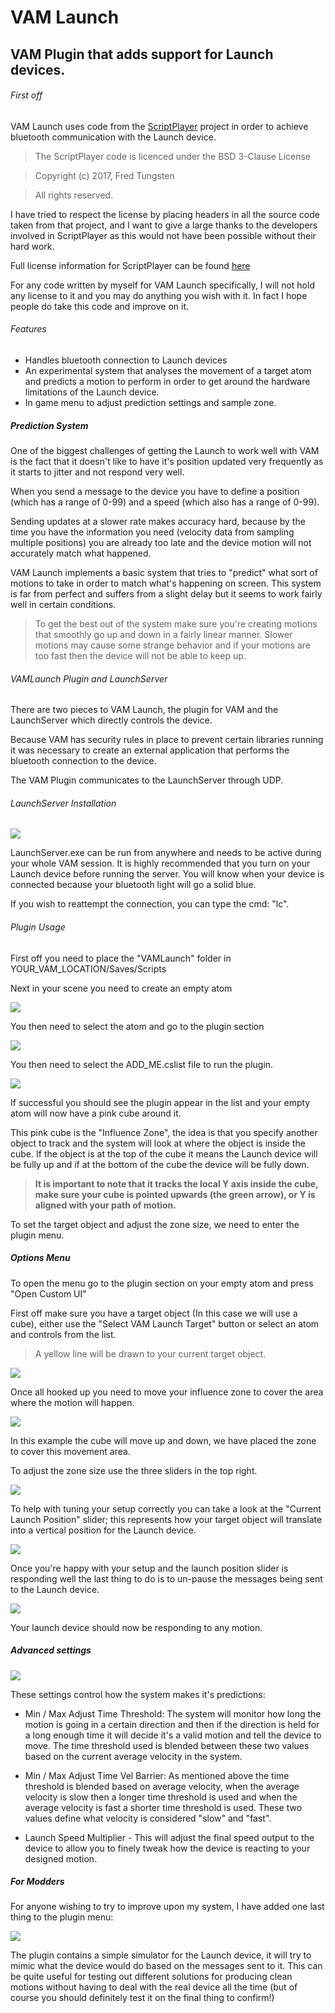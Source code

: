 # VAM Launch
## VAM Plugin that adds support for Launch devices.

###### First off

VAM Launch uses code from the [ScriptPlayer](https://github.com/FredTungsten/ScriptPlayer)
project in order to achieve bluetooth communication with the Launch device.
> The ScriptPlayer code is licenced under the BSD 3-Clause License

> Copyright (c) 2017, Fred Tungsten

> All rights reserved.

I have tried to respect the license by placing headers in all the source code taken from that
project, and I want to give a large thanks to the developers involved in
ScriptPlayer as this would not have been possible without their hard work.

Full license information for ScriptPlayer can be found [here](https://raw.githubusercontent.com/FredTungsten/ScriptPlayer/master/LICENSE)

For any code written by myself for VAM Launch specifically, I will not hold any license to
it and you may do anything you wish with it. In fact I hope people do take this
code and improve on it.

###### Features

- Handles bluetooth connection to Launch devices
- An experimental system that analyses the movement of a target atom and predicts
a motion to perform in order to get around the hardware limitations of the Launch device.
- In game menu to adjust prediction settings and sample zone.

##### Prediction System

One of the biggest challenges of getting the Launch to work well with VAM is the
fact that it doesn't like to have it's position updated very frequently as it
starts to jitter and not respond very well.

When you send a message to the device you have to define a position (which has
a range of 0-99) and a speed (which also has a range of 0-99).

Sending updates at a slower rate makes accuracy hard, because by the time you have
the information you need (velocity data from sampling multiple positions) you are
already too late and the device motion will not accurately match what happened.

VAM Launch implements a basic system that tries to "predict" what sort of motions to take
in order to match what's happening on screen. This system is far from perfect and
suffers from a slight delay but it seems to work fairly well in certain conditions.

> To get the best out of the system make sure you're creating motions that smoothly go up
and down in a fairly linear manner.
> Slower motions may cause some strange behavior and if your motions are too fast
then the device will not be able to keep up.

###### VAMLaunch Plugin and LaunchServer

There are two pieces to VAM Launch, the plugin for VAM and the LaunchServer
which directly controls the device.

Because VAM has security rules in place to prevent certain libraries running
it was necessary to create an external application that performs the bluetooth
connection to the device.  

The VAM Plugin communicates to the LaunchServer through UDP.

###### LaunchServer Installation

<img src="Docs/Images/launchserver.PNG"/>

LaunchServer.exe can be run from anywhere and needs to be active during your
whole VAM session.
It is highly recommended that you turn on your Launch device before running the
server.
You will know when your device is connected because your bluetooth light will
go a solid blue.

If you wish to reattempt the connection, you can type the cmd: "lc".

###### Plugin Usage

First off you need to place the "VAMLaunch" folder in
YOUR_VAM_LOCATION/Saves/Scripts

Next in your scene you need to create an empty atom

<img src="Docs/Images/emptyatom.PNG"/>

You then need to select the atom and go to the plugin section

<img src="Docs/Images/addplugin.PNG"/>

You then need to select the ADD_ME.cslist file to run the plugin.

<img src="Docs/Images/pluginadded.PNG"/>

If successful you should see the plugin appear in the list and your empty atom
will now have a pink cube around it.

This pink cube is the "Influence Zone", the idea is that you specify another
object to track and the system will look at where the object is inside the cube.
If the object is at the top of the cube it means the Launch device will be fully
up and if at the bottom of the cube the device will be fully down.

> **It is important to note that it tracks the local Y axis inside the cube, make
sure your cube is pointed upwards (the green arrow), or Y is aligned with your
path of motion.**

To set the target object and adjust the zone size, we need to enter the plugin
menu.

##### Options Menu

To open the menu go to the plugin section on your empty atom and press
"Open Custom UI"

First off make sure you have a target object (In this case we will use a cube),
either use the "Select VAM Launch Target" button or select an atom and controls
from the list.

> A yellow line will be drawn to your current target object.

<img src="Docs/Images/connect.PNG" />

Once all hooked up you need to move your influence zone to cover the area
where the motion will happen.

<img src="Docs/Images/cover.PNG" />

In this example the cube will move up and down, we have placed the zone to cover
this movement area.

To adjust the zone size use the three sliders in the top right.

<img src="Docs/Images/zonesize.PNG" />

To help with tuning your setup correctly you can take a look at the
"Current Launch Position" slider; this represents how your target
object will translate into a vertical position for the Launch device.

<img src="Docs/Images/launchposition.PNG" />

Once you're happy with your setup and the launch position slider is responding
well the last thing to do is to un-pause the messages being sent to the Launch device.

<img src="Docs/Images/pause.PNG" />

Your launch device should now be responding to any motion.

##### Advanced settings

<img src="Docs/Images/advanced.PNG" />

These settings control how the system makes it's predictions:

- Min / Max Adjust Time Threshold: The system will monitor how long the motion
is going in a certain direction and then if the direction is held for a long
enough time it will decide it's a valid motion and tell the device to move.
The time threshold used is blended between these two values based on the current
average velocity in the system.

- Min / Max Adjust Time Vel Barrier: As mentioned above the time threshold is blended
based on average velocity, when the average velocity is slow then a longer time
threshold is used and when the average velocity is fast a shorter time threshold is used.
These two values define what velocity is considered "slow" and "fast".

- Launch Speed Multiplier - This will adjust the final speed output to the
device to allow you to finely tweak how the device is reacting to your designed motion.

##### For Modders

For anyone wishing to try to improve upon my system, I have added one last thing
to the plugin menu:

<img src="Docs/Images/simulator.PNG" />

The plugin contains a simple simulator for the Launch device, it will try to mimic
what the device would do based on the messages sent to it. This can be quite
useful for testing out different solutions for producing clean motions without having
to deal with the real device all the time (but of course you should definitely test it
on the final thing to confirm!)
